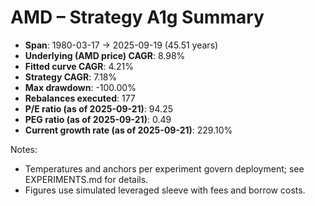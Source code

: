 # AMD – Strategy A1g Summary

- **Span**: 1980-03-17 → 2025-09-19 (45.51 years)
- **Underlying (AMD price) CAGR**: 8.98%
- **Fitted curve CAGR**: 4.21%
- **Strategy CAGR**: 7.18%
- **Max drawdown**: -100.00%
- **Rebalances executed**: 177
- **P/E ratio (as of 2025-09-21)**: 94.25
- **PEG ratio (as of 2025-09-21)**: 0.49
- **Current growth rate (as of 2025-09-21)**: 229.10%

Notes:

- Temperatures and anchors per experiment govern deployment; see EXPERIMENTS.md for details.
- Figures use simulated leveraged sleeve with fees and borrow costs.

